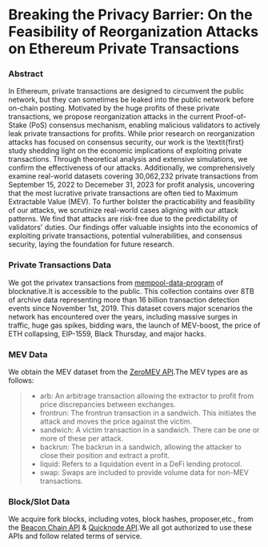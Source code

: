 # Breaking the Privacy Barrier: On the Feasibility of Reorganization Attacks on Ethereum Private Transactions


### Abstract

In Ethereum, private transactions are designed to circumvent the public network, but they can sometimes be leaked into the public network before on-chain posting. Motivated by the huge profits of these private transactions, we propose reorganization attacks in the current Proof-of-Stake (PoS) consensus mechanism, enabling malicious validators to actively leak private transactions for profits. While prior research on reorganization attacks has focused on consensus security, our work is the \textit{first} study shedding light on the economic implications of exploiting private transactions. Through theoretical analysis and extensive simulations, we confirm the effectiveness of our attacks. Additionally, we comprehensively examine real-world datasets covering 30,062,232 private transactions from September 15, 2022 to Decemeber 31, 2023 for profit analysis, uncovering that the most lucrative private transactions are often tied to Maximum Extractable Value (MEV). To further bolster the practicability and feasibility of our attacks, we scrutinize real-world cases aligning with our attack patterns. We find that attacks are risk-free due to the predictability of validators' duties. Our findings offer valuable insights into the economics of exploiting private transactions, potential vulnerabilities, and consensus security, laying the foundation for future research.

### Private Transactions Data


We got the privatex transactions from [mempool-data-program](https://docs.blocknative.com/mempool-data-program) of blocknative.It is accessible to the public.
This collection contains over 8TB of archive data representing more than 16 billion transaction detection events since November 1st, 2019. 
This dataset covers major scenarios the network has encountered over the years, including massive surges in traffic, huge gas spikes, bidding wars, the launch of MEV-boost, the price of ETH collapsing, EIP-1559, Black Thursday, and major hacks.


### MEV Data
We obtain the MEV dataset from the [ZeroMEV API](https://data.zeromev.org/docs/).The MEV  types are as follows:

>- arb: An arbitrage transaction allowing the extractor to profit from price discrepancies between exchanges.
>- frontrun: The frontrun transaction in a sandwich. This initiates the attack and moves the price against the victim.
>- sandwich: A victim transaction in a sandwich. There can be one or more of these per attack.
>- backrun: The backrun in a sandwich, allowing the attacker to close their position and extract a profit.
>- liquid: Refers to a liquidation event in a DeFi lending protocol.
>- swap: Swaps are included to provide volume data for non-MEV transactions.


### Block/Slot Data
We acquire fork blocks, including votes, block hashes, proposer,etc., from the [Beacon Chain API](https://beaconcha.in/) & [Quicknode API](https://www.quicknode.com/docs/ethereum).We all got authorized to use these APIs and follow related terms of service.
